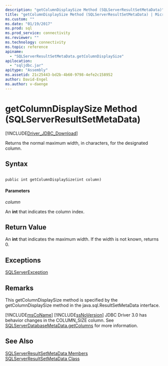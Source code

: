 ```yaml
---
description: "getColumnDisplaySize Method (SQLServerResultSetMetaData)"
title: "getColumnDisplaySize Method (SQLServerResultSetMetaData) | Microsoft Docs"
ms.custom: ""
ms.date: "01/19/2017"
ms.prod: sql
ms.prod_service: connectivity
ms.reviewer: ""
ms.technology: connectivity
ms.topic: reference
apiname: 
  - "SQLServerResultSetMetaData.getColumnDisplaySize"
apilocation: 
  - "sqljdbc.jar"
apitype: "Assembly"
ms.assetid: 21c25443-bd2b-4b60-9798-4efe2c158952
author: David-Engel
ms.author: v-daenge
---
```

# getColumnDisplaySize Method (SQLServerResultSetMetaData)
[!INCLUDE[Driver_JDBC_Download](../../../includes/driver_jdbc_download.md)]

  Returns the normal maximum width, in characters, for the designated column.  
  
## Syntax  
  
```  
  
public int getColumnDisplaySize(int column)  
```  
  
#### Parameters  
 *column*  
  
 An **int** that indicates the column index.  
  
## Return Value  
 An **int** that indicates the maximum width. If the width is not known, returns 0.  
  
## Exceptions  
 [SQLServerException](../../../connect/jdbc/reference/sqlserverexception-class.md)  
  
## Remarks  
 This getColumnDisplaySize method is specified by the getColumnDisplaySize method in the java.sql.ResultSetMetaData interface.  
  
 [!INCLUDE[msCoName](../../../includes/msconame_md.md)] [!INCLUDE[ssNoVersion](../../../includes/ssnoversion-md.md)] JDBC Driver 3.0 has behavior changes in the COLUMN_SIZE column. See [SQLServerDatabaseMetaData.getColumns](../../../connect/jdbc/reference/getcolumns-method-sqlserverdatabasemetadata.md) for more information.  
  
## See Also  
 [SQLServerResultSetMetaData Members](../../../connect/jdbc/reference/sqlserverresultsetmetadata-members.md)   
 [SQLServerResultSetMetaData Class](../../../connect/jdbc/reference/sqlserverresultsetmetadata-class.md)  
  
  
